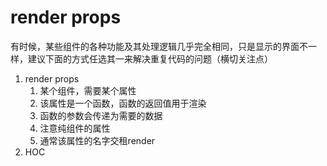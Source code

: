 # render props

有时候，某些组件的各种功能及其处理逻辑几乎完全相同，只是显示的界面不一样，建议下面的方式任选其一来解决重复代码的问题（横切关注点）

1. render props
    1. 某个组件，需要某个属性
    2. 该属性是一个函数，函数的返回值用于渲染
    3. 函数的参数会传递为需要的数据
    4. 注意纯组件的属性
    5. 通常该属性的名字交租render
2. HOC
    